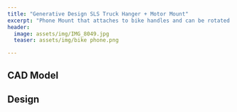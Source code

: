 ```yaml
---
title: "Generative Design SLS Truck Hanger + Motor Mount"
excerpt: "Phone Mount that attaches to bike handles and can be rotated between portrait and landscape orientations."
header:
  image: assets/img/IMG_8049.jpg
  teaser: assets/img/bike phone.png

---
```


## CAD Model


## Design


